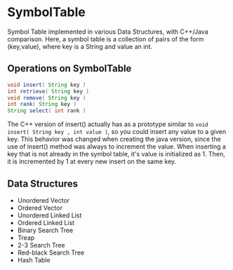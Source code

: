 # SymbolTable
Symbol Table implemented in various Data Structures, with C++/Java comparison.
Here, a symbol table is a collection of pairs of the form (key,value), where key is a String and value an int.

## Operations on SymbolTable

```java
void insert( String key )
int retrieve( String key )
void remove( String key )
int rank( String key )
String select( int rank )
```

The C++ version of insert() actually has as a prototype similar to `void insert( String key , int value )`, so you could insert any value to a given key. This behavior was changed when creating the java version, since the use of insert() method was always to increment the value. When inserting a key that is not already in the symbol table, it's value is initialized as 1. Then, it is incremented by 1 at every new insert on the same key.

## Data Structures

- Unordered Vector
- Ordered Vector
- Unordered Linked List
- Ordered Linked List
- Binary Search Tree
- Treap
- 2-3 Search Tree
- Red-black Search Tree
- Hash Table
